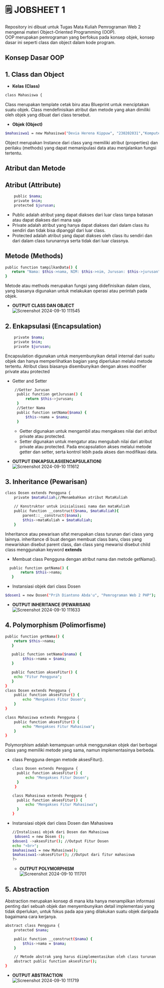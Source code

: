 <h1>🗒️ JOBSHEET 1</h1>

Repository ini dibuat untuk Tugas Mata Kuliah Pemrograman Web 2 mengenai materi Object-Oriented Programming (OOP).<br>
OOP merupakan pemrograman yang berfokus pada konsep objek, konsep dasar ini seperti class dan object dalam kode program.
## Konsep Dasar OOP
## 1. Class dan Object
- <b>Kelas (Class)</b>
 ```bash 
 class Mahasiswa { 
 ```
 Class merupakan template cetak biru atau Blueprint untuk menciptakan suatu objek. Class mendefinisikan atribut dan metode yang akan dimiliki oleh objek yang dibuat dari class tersebut.
- <b>Objek (Object)</b>
```bash
$mahasiswa1 = new Mahasiswa("Devia Herena Kippuw", "230202031","Komputer dan Bisnis");
```
Object merupakan Instance dari class yang memiliki atribut (properties) dan perilaku
(methods) yang dapat memanipulasi data atau menjalankan fungsi tertentu.
## Atribut dan Metode
## Atribut (Attribute)<br>
```bash
    public $nama;
    private $nim;
    protected $jurusan;
```
- Public adalah atribut yang dapat diakses dari luar class tanpa batasan atau dapat diakses dari mana saja
- Private adalah atribut yang hanya dapat diakses dari dalam class itu sendiri dan tidak bisa dipanggil dari luar class.
- Protected adalah atribut yang dapat diakses oleh class itu sendiri dan dari dalam class turunannya serta tidak dari luar classnya.
## Metode (Methods)
```bash
public function tampilkanData() {
   return "Nama: $this->nama, NIM: $this->nim, Jurusan: $this->jurusan";
}
```
Metode atau methods merupakan fungsi yang didefinisikan dalam class, yang biasanya digunakan untuk melakukan operasi atau perintah pada objek.

- <b>OUTPUT CLASS DAN OBJECT</b> <br>
![Screenshot 2024-09-10 111545](https://github.com/user-attachments/assets/38ea06df-9161-4b7c-8c87-f68480a25c65) <br>

## 2. Enkapsulasi (Encapsulation)<br>
```bash
    private $nama;
    private $nim;
    private $jurusan;
```
Encapsulation digunakan untuk menyembunyikan detail internal dari suatu objek dan hanya memperlihatkan bagian yang diperlukan melalui metode tertentu. Atribut class biasanya disembunyikan dengan akses modifier private atau protected
- Getter and Setter
  ```bash
   //Getter Jurusan
    public function getJurusan() {
        return $this->jurusan;
    }
    //Setter Nama
    public function setNama($nama) {
        $this->nama = $nama;
    }
  ```
  - Getter digunakan untuk mengambil atau mengakses nilai dari atribut private atau protected.
  - Setter digunakan untuk mengatur atau mengubah nilai dari atribut private atau protected.
  Pada encapsulation akses melalui metode getter dan setter, serta kontrol lebih pada akses dan modifikasi data.

- <b>OUTPUT ENKAPSULASI(ENCAPSULATION)</b><br>
![Screenshot 2024-09-10 111612](https://github.com/user-attachments/assets/e372d3b6-9a51-486c-87ff-b3af643791aa) <br>
## 3. Inheritance (Pewarisan)<br>
```bash
class Dosen extends Pengguna { 
    private $mataKuliah;//Menambahkan atribut MataKuliah

    // Konstruktor untuk inisialisasi nama dan mataKuliah
    public function __construct($nama, $mataKuliah){
        parent::__construct($nama);
        $this->mataKuliah = $mataKuliah;
    }
```
Inheritance atau pewarisan sifat merupakan class turunan dari class yang lainnya. inheritance di buat dengan membuat class baru, class yang mewariskan disebut parent class, dan class yang mewarisi disebut child class menggunakan keyword <b>extends</b>
- Membuat class Pengguna dengan atribut nama dan metode getNama().
 ```bash
   public function getNama() {
        return $this->nama;
    }
 ```
- Instansiasi objek dari class Dosen
```bash
$dosen1 = new Dosen("Prih Diantono Abda'u", "Pemrograman Web 2 PHP");
```

- <b>OUTPUT INHERITANCE (PEWARISAN)</b><br>
![Screenshot 2024-09-10 111633](https://github.com/user-attachments/assets/987bb67f-057c-4246-a4f4-17a0874a396b) <br>
## 4. Polymorphism (Polimorfisme)<br>
```bash
public function getNama() {
    return $this->nama;
   }

   public function setNama($nama) {
        $this->nama = $nama;
   }

   public function aksesFitur() {
    echo "Fitur Pengguna";
   }
}
class Dosen extends Pengguna {
    public function aksesFitur() {
        echo "Mengakses Fitur Dosen";
    }
}

class Mahasiswa extends Pengguna {
    public function aksesFitur() {
        echo "Mengakses Fitur Mahasiswa";
    }
}
```
Polymorphism adalah kemampuan untuk menggunakan objek dari berbagai class yang memiliki metode yang sama, namun implementasinya berbeda.
- class Pengguna dengan metode aksesFitur().
  ```bash
  class Dosen extends Pengguna {
    public function aksesFitur() {
        echo "Mengakses Fitur Dosen";
    }
   }

  class Mahasiswa extends Pengguna {
    public function aksesFitur() {
        echo "Mengakses Fitur Mahasiswa";
    }
  }
  ```
- Instansiasi objek dari class Dosen dan Mahasiswa
  ```bash
  //Instalisasi objek dari Dosen dan Mahasiswa
   $dosen1 = new Dosen ();
  $dosen1 ->aksesFitur(); //Output Fitur Dosen
  echo "<br>";
  $mahasiswa1 = new Mahasiswa();
  $mahasiswa1->aksesFitur(); //Output dari fitur mahasiswa
  ?>
  ```
  - <b>OUTPUT POLYMORPHISM</b><br>
  ![Screenshot 2024-09-10 111701](https://github.com/user-attachments/assets/3db6f497-93fc-4d55-a72c-becc8b8a2160)<br>
## 5. Abstraction <br>
Abstraction merupakan konsep di mana kita hanya menampilkan informasi penting dari sebuah objek dan menyembunyikan detail implementasi yang tidak diperlukan, untuk fokus pada apa yang dilakukan suatu objek daripada bagaimana cara kerjanya.
```bash
abstract class Pengguna {
    protected $nama;

    public function __construct($nama) {
        $this->nama = $nama;
    }

    // Metode abstrak yang harus diimplementasikan oleh class turunan
    abstract public function aksesFitur();
}
```
 - <b>OUTPUT ABSTRACTION</b><br>
![Screenshot 2024-09-10 111719](https://github.com/user-attachments/assets/875eb6bc-e7f8-44a0-9d5d-0ac786a89250) <br>

